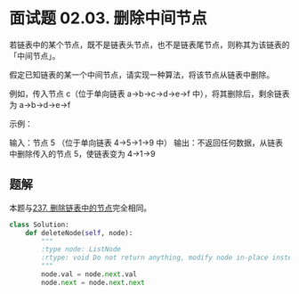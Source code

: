 # 面试题 02.03. 删除中间节点

若链表中的某个节点，既不是链表头节点，也不是链表尾节点，则称其为该链表的「中间节点」。

假定已知链表的某一个中间节点，请实现一种算法，将该节点从链表中删除。

例如，传入节点 c（位于单向链表 a->b->c->d->e->f 中），将其删除后，剩余链表为 a->b->d->e->f

 

示例：

输入：节点 5 （位于单向链表 4->5->1->9 中）
输出：不返回任何数据，从链表中删除传入的节点 5，使链表变为 4->1->9

## 题解

本题与[237. 删除链表中的节点](https://github.com/CastleYeager/PythonicLeetcode/blob/main/%E9%93%BE%E8%A1%A8/%E5%88%A0%E9%99%A4%E8%8A%82%E7%82%B9%E3%80%81%E5%8F%8D%E8%BD%AC%E9%93%BE%E8%A1%A8%20%E7%B1%BB/237.%20%E5%88%A0%E9%99%A4%E9%93%BE%E8%A1%A8%E4%B8%AD%E7%9A%84%E8%8A%82%E7%82%B9.md)完全相同。

```python
class Solution:
    def deleteNode(self, node):
        """
        :type node: ListNode
        :rtype: void Do not return anything, modify node in-place instead.
        """
        node.val = node.next.val
        node.next = node.next.next
```

